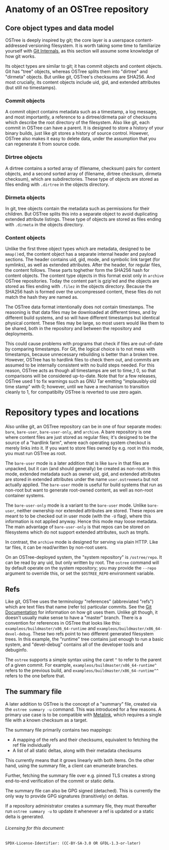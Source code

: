 # Anatomy of an OSTree repository

## Core object types and data model

OSTree is deeply inspired by git; the core layer is a userspace
content-addressed versioning filesystem.  It is worth taking some time
to familiarize yourself with
[Git Internals](http://git-scm.com/book/en/Git-Internals), as this
section will assume some knowledge of how git works.

Its object types are similar to git; it has commit objects and content
objects.  Git has "tree" objects, whereas OSTree splits them into
"dirtree" and "dirmeta" objects.  But unlike git, OSTree's checksums
are SHA256.  And most crucially, its content objects include uid, gid,
and extended attributes (but still no timestamps).

### Commit objects

A commit object contains metadata such as a timestamp, a log
message, and most importantly, a reference to a
dirtree/dirmeta pair of checksums which describe the root
directory of the filesystem.
Also like git, each commit in OSTree can have a parent.  It is
designed to store a history of your binary builds, just like git
stores a history of source control.  However, OSTree also makes
it easy to delete data, under the assumption that you can
regenerate it from source code.

### Dirtree objects

A dirtree contains a sorted array of (filename, checksum)
pairs for content objects, and a second sorted array of
(filename, dirtree checksum, dirmeta checksum), which are
subdirectories. These type of objects are stored as files
ending with `.dirtree` in the objects directory.

### Dirmeta objects

In git, tree objects contain the metadata such as permissions
for their children.  But OSTree splits this into a separate
object to avoid duplicating extended attribute listings.
These type of objects are stored as files ending with `.dirmeta`
in the objects directory.

### Content objects

Unlike the first three object types which are metadata, designed to be
`mmap()`ed, the content object has a separate internal header and
payload sections.  The header contains uid, gid, mode, and symbolic
link target (for symlinks), as well as extended attributes.  After the
header, for regular files, the content follows. These parts toghether
form the SHA256 hash for content objects. The content type objects in
this format exist only in `archive` OSTree repositories. Today the
content part is gzip'ed and the objects are stored as files ending
with `.filez` in the objects directory. Because the SHA256 hash is
formed over the uncompressed content, these files do not match the
hash they are named as.

The OSTree data format intentionally does not contain timestamps. The reasoning
is that data files may be downloaded at different times, and by different build
systems, and so will have different timestamps but identical physical content.
These files may be large, so most users would like them to be shared, both in
the repository and between the repository and deployments.

This could cause problems with programs that check if files are out-of-date by
comparing timestamps. For Git, the logical choice is to not mess with
timestamps, because unnecessary rebuilding is better than a broken tree.
However, OSTree has to hardlink files to check them out, and commits are assumed
to be internally consistent with no build steps needed. For this reason, OSTree
acts as though all timestamps are set to time_t 0, so that comparisons will be
considered up-to-date.  Note that for a few releases, OSTree used 1 to fix
warnings such as GNU Tar emitting "implausibly old time stamp" with 0; however,
until we have a mechanism to transition cleanly to 1, for compatibilty OSTree
is reverted to use zero again.

# Repository types and locations

Also unlike git, an OSTree repository can be in one of four separate
modes: `bare`, `bare-user`, `bare-user-only`, and `archive`.  A bare repository is
one where content files are just stored as regular files; it's
designed to be the source of a "hardlink farm", where each operating
system checkout is merely links into it.  If you want to store files
owned by e.g. root in this mode, you must run OSTree as root.

The `bare-user` mode is a later addition that is like `bare` in that
files are unpacked, but it can (and should generally) be created as
non-root.  In this mode, extended metadata such as owner uid, gid, and
extended attributes are stored in extended attributes under the name
`user.ostreemeta` but not actually applied.
The `bare-user` mode is useful for build systems that run as non-root
but want to generate root-owned content, as well as non-root container
systems.

The `bare-user-only` mode is a variant to the `bare-user` mode. Unlike
`bare-user`, neither ownership nor extended attributes are stored. These repos
are meant to to be checked out in user mode (with the `-U` flag), where this
information is not applied anyway. Hence this mode may loose metadata.
The main advantage of `bare-user-only` is that repos can be stored on
filesystems which do not support extended attributes, such as tmpfs.

In contrast, the `archive` mode is designed for serving via plain
HTTP.  Like tar files, it can be read/written by non-root users.

On an OSTree-deployed system, the "system repository" is `/ostree/repo`. It can
be read by any uid, but only written by root. The `ostree` command will by
default operate on the system repository; you may provide the `--repo` argument
to override this, or set the `$OSTREE_REPO` environment variable.

## Refs

Like git, OSTree uses the terminology "references" (abbreviated
"refs") which are text files that name (refer to) particular
commits.  See the
[Git Documentation](https://git-scm.com/book/en/v2/Git-Internals-Git-References)
for information on how git uses them.  Unlike git though, it doesn't
usually make sense to have a "master" branch.  There is a convention
for references in OSTree that looks like this:
`exampleos/buildmaster/x86_64-runtime` and
`exampleos/buildmaster/x86_64-devel-debug`.  These two refs point to
two different generated filesystem trees.  In this example, the
"runtime" tree contains just enough to run a basic system, and
"devel-debug" contains all of the developer tools and debuginfo.

The `ostree` supports a simple syntax using the caret `^` to refer to
the parent of a given commit.  For example,
`exampleos/buildmaster/x86_64-runtime^` refers to the previous build,
and `exampleos/buildmaster/x86_64-runtime^^` refers to the one before
that.

## The summary file

A later addition to OSTree is the concept of a "summary" file, created
via the `ostree summary -u` command.  This was introduced for a few
reasons.  A primary use case is to be compatible with
[Metalink](https://en.wikipedia.org/wiki/Metalink), which requires a
single file with a known checksum as a target.

The summary file primarily contains two mappings:

 - A mapping of the refs and their checksums, equivalent to fetching
   the ref file individually
 - A list of all static deltas, along with their metadata checksums

This currently means that it grows linearly with both items.  On the
other hand, using the summary file, a client can enumerate branches.

Further, fetching the summary file over e.g. pinned TLS creates a strong
end-to-end verification of the commit or static delta.

The summary file can also be GPG signed (detached). This is currently
the only way to provide GPG signatures (transitively) on deltas.

If a repository administrator creates a summary file, they must
thereafter run `ostree summary -u` to update it whenever a ref is
updated or a static delta is generated.

###### Licensing for this document:
`SPDX-License-Identifier: (CC-BY-SA-3.0 OR GFDL-1.3-or-later)`
